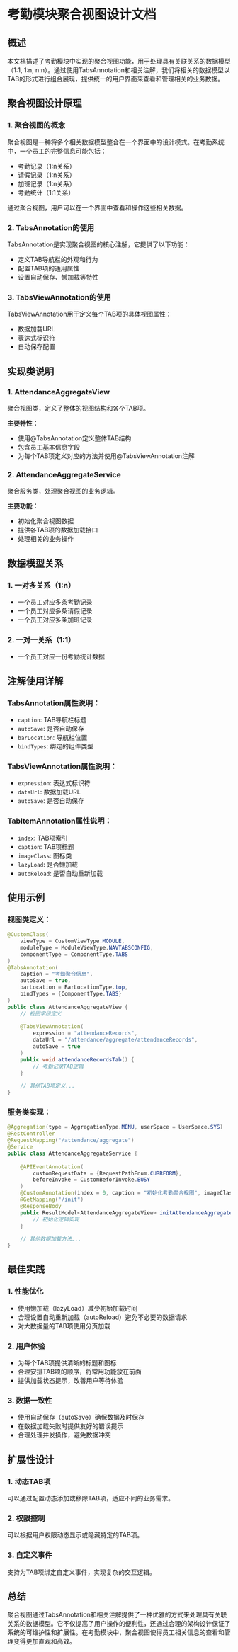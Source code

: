 # 考勤模块聚合视图设计文档

## 概述

本文档描述了考勤模块中实现的聚合视图功能，用于处理具有关联关系的数据模型（1:1, 1:n, n:n）。通过使用TabsAnnotation和相关注解，我们将相关的数据模型以TAB的形式进行组合展现，提供统一的用户界面来查看和管理相关的业务数据。

## 聚合视图设计原理

### 1. 聚合视图的概念
聚合视图是一种将多个相关数据模型整合在一个界面中的设计模式。在考勤系统中，一个员工的完整信息可能包括：
- 考勤记录（1:n关系）
- 请假记录（1:n关系）
- 加班记录（1:n关系）
- 考勤统计（1:1关系）

通过聚合视图，用户可以在一个界面中查看和操作这些相关数据。

### 2. TabsAnnotation的使用
TabsAnnotation是实现聚合视图的核心注解，它提供了以下功能：
- 定义TAB导航栏的外观和行为
- 配置TAB项的通用属性
- 设置自动保存、懒加载等特性

### 3. TabsViewAnnotation的使用
TabsViewAnnotation用于定义每个TAB项的具体视图属性：
- 数据加载URL
- 表达式标识符
- 自动保存配置

## 实现类说明

### 1. AttendanceAggregateView
聚合视图类，定义了整体的视图结构和各个TAB项。

**主要特性：**
- 使用@TabsAnnotation定义整体TAB结构
- 包含员工基本信息字段
- 为每个TAB项定义对应的方法并使用@TabsViewAnnotation注解

### 2. AttendanceAggregateService
聚合服务类，处理聚合视图的业务逻辑。

**主要功能：**
- 初始化聚合视图数据
- 提供各TAB项的数据加载接口
- 处理相关的业务操作

## 数据模型关系

### 1. 一对多关系（1:n）
- 一个员工对应多条考勤记录
- 一个员工对应多条请假记录
- 一个员工对应多条加班记录

### 2. 一对一关系（1:1）
- 一个员工对应一份考勤统计数据

## 注解使用详解

### TabsAnnotation属性说明：
- `caption`: TAB导航栏标题
- `autoSave`: 是否自动保存
- `barLocation`: 导航栏位置
- `bindTypes`: 绑定的组件类型

### TabsViewAnnotation属性说明：
- `expression`: 表达式标识符
- `dataUrl`: 数据加载URL
- `autoSave`: 是否自动保存

### TabItemAnnotation属性说明：
- `index`: TAB项索引
- `caption`: TAB项标题
- `imageClass`: 图标类
- `lazyLoad`: 是否懒加载
- `autoReload`: 是否自动重新加载

## 使用示例

### 视图类定义：
```java
@CustomClass(
    viewType = CustomViewType.MODULE,
    moduleType = ModuleViewType.NAVTABSCONFIG,
    componentType = ComponentType.TABS
)
@TabsAnnotation(
    caption = "考勤聚合信息",
    autoSave = true,
    barLocation = BarLocationType.top,
    bindTypes = {ComponentType.TABS}
)
public class AttendanceAggregateView {
    // 视图字段定义
    
    @TabsViewAnnotation(
        expression = "attendanceRecords",
        dataUrl = "/attendance/aggregate/attendanceRecords",
        autoSave = true
    )
    public void attendanceRecordsTab() {
        // 考勤记录TAB逻辑
    }
    
    // 其他TAB项定义...
}
```

### 服务类实现：
```java
@Aggregation(type = AggregationType.MENU, userSpace = UserSpace.SYS)
@RestController
@RequestMapping("/attendance/aggregate")
@Service
public class AttendanceAggregateService {
    
    @APIEventAnnotation(
        customRequestData = {RequestPathEnum.CURRFORM},   
        beforeInvoke = CustomBeforInvoke.BUSY
    )
    @CustomAnnotation(index = 0, caption = "初始化考勤聚合视图", imageClass = "fa-solid fa-sync")
    @GetMapping("/init")
    @ResponseBody
    public ResultModel<AttendanceAggregateView> initAttendanceAggregateView(String employeeId) {
        // 初始化逻辑实现
    }
    
    // 其他数据加载方法...
}
```

## 最佳实践

### 1. 性能优化
- 使用懒加载（lazyLoad）减少初始加载时间
- 合理设置自动重新加载（autoReload）避免不必要的数据请求
- 对大数据量的TAB项使用分页加载

### 2. 用户体验
- 为每个TAB项提供清晰的标题和图标
- 合理安排TAB项的顺序，将常用功能放在前面
- 提供加载状态提示，改善用户等待体验

### 3. 数据一致性
- 使用自动保存（autoSave）确保数据及时保存
- 在数据加载失败时提供友好的错误提示
- 合理处理并发操作，避免数据冲突

## 扩展性设计

### 1. 动态TAB项
可以通过配置动态添加或移除TAB项，适应不同的业务需求。

### 2. 权限控制
可以根据用户权限动态显示或隐藏特定的TAB项。

### 3. 自定义事件
支持为TAB项绑定自定义事件，实现复杂的交互逻辑。

## 总结

聚合视图通过TabsAnnotation和相关注解提供了一种优雅的方式来处理具有关联关系的数据模型。它不仅提高了用户操作的便利性，还通过合理的架构设计保证了系统的可维护性和扩展性。在考勤模块中，聚合视图使得员工相关信息的查看和管理变得更加直观和高效。